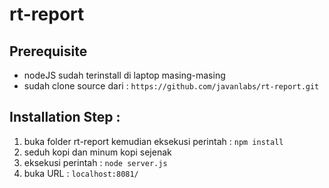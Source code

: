 # rt-report

## Prerequisite
- nodeJS sudah terinstall di laptop masing-masing
- sudah clone source dari : `https://github.com/javanlabs/rt-report.git`

## Installation Step :
1. buka folder rt-report kemudian eksekusi perintah : `npm install`
2. seduh kopi dan minum kopi sejenak
3. eksekusi perintah : `node server.js`
4. buka URL : `localhost:8081/`
